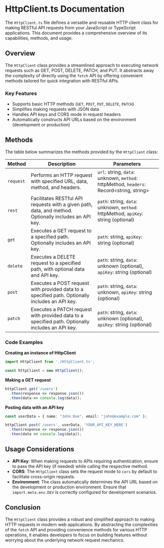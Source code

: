 # HttpClient.ts Documentation

The `HttpClient.ts` file defines a versatile and reusable HTTP client class for making RESTful API requests from your JavaScript or TypeScript applications. This document provides a comprehensive overview of its capabilities, methods, and usage.

## Overview

The `HttpClient` class provides a streamlined approach to executing network requests such as GET, POST, DELETE, PATCH, and PUT. It abstracts away the complexity of directly using the `fetch` API by offering convenient methods tailored for quick integration with RESTful APIs.

### Key Features

- Supports basic HTTP methods (`GET`, `POST`, `PUT`, `DELETE`, `PATCH`)
- Simplifies making requests with JSON data
- Handles API keys and CORS mode in request headers
- Automatically constructs API URLs based on the environment (development or production)

## Methods

The table below summarizes the methods provided by the `HttpClient` class:

| Method | Description | Parameters |
|--------|-------------|------------|
| `request` | Performs an HTTP request with specified URL, data, method, and headers. | `url`: string, `data`: unknown, `method`: httpMethod, `headers`: Record<string, string> |
| `rest` | Facilitates RESTful API requests with a given path, data, and method. Optionally includes an API key. | `path`: string, `data`: unknown, `method`: httpMethod, `apiKey`: string (optional) |
| `get` | Executes a GET request to a specified path. Optionally includes an API key. | `path`: string, `apiKey`: string (optional) |
| `delete` | Executes a DELETE request to a specified path, with optional data and API key. | `path`: string, `data`: unknown (optional), `apiKey`: string (optional) |
| `post` | Executes a POST request with provided data to a specified path. Optionally includes an API key. | `path`: string, `data`: unknown, `apiKey`: string (optional) |
| `patch` | Executes a PATCH request with provided data to a specified path. Optionally includes an API key. | `path`: string, `data`: unknown (optional), `apiKey`: string (optional) |

### Code Examples

**Creating an instance of HttpClient**

```typescript
import HttpClient from './HttpClient.ts';

const httpClient = new HttpClient();
```

**Making a GET request**

```typescript
httpClient.get('/users')
  .then(response => response.json())
  .then(data => console.log(data));
```

**Posting data with an API key**

```typescript
const userData = { name: "John Doe", email: "john@example.com" };

httpClient.post('/users', userData, 'YOUR_API_KEY_HERE')
  .then(response => response.json())
  .then(data => console.log(data));
```

## Usage Considerations

- **API Key**: When making requests to APIs requiring authentication, ensure to pass the API key (if needed) while calling the respective method.
- **CORS**: The `HttpClient` class sets the request mode to `cors` by default to facilitate cross-origin requests.
- **Environment**: The class automatically determines the API URL based on the development or production environment. Ensure that `import.meta.env.DEV` is correctly configured for development scenarios.

## Conclusion

The `HttpClient` class provides a robust and simplified approach to making HTTP requests in modern web applications. By abstracting the complexities of the `fetch` API and providing convenience methods for various HTTP operations, it enables developers to focus on building features without worrying about the underlying network request mechanics.